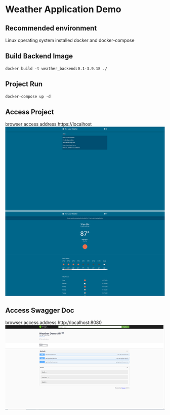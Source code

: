 # Weather Application Demo

## Recommended environment
Linux operating system installed docker and docker-compose

## Build Backend Image
```shell
docker build -t weather_backend:0.1-3.9.18 ./
```

## Project Run
```
docker-compose up -d
```

## Access Project
browser access address https://localhost
![p1](picture/Snipaste_2024-03-29_16-51-05.png)
![p2](picture/Snipaste_2024-03-29_16-51-35.png)


## Access Swagger Doc
browser access address http://localhost:8080
![p2](picture/Snipaste_2024-03-29_16-53-50.png)